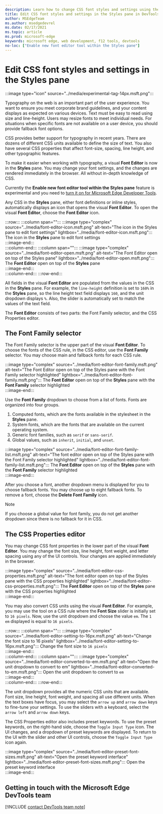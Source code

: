 ```yaml
---
description: Learn how to change CSS font styles and settings using the Styles pane in Microsoft Edge DevTools.
title: Edit CSS font styles and settings in the Styles pane in DevTools
author: MSEdgeTeam
ms.author: msedgedevrel
ms.date: 02/17/2021
ms.topic: article
ms.prod: microsoft-edge
keywords: microsoft edge, web development, f12 tools, devtools
no-loc: ["Enable new font editor tool within the Styles pane"]
---
```

# Edit CSS font styles and settings in the Styles pane  

:::image type="icon" source="../media/experimental-tag-14px.msft.png":::

Typography on the web is an important part of the user experience.  You want to ensure you meet corporate brand guidelines, and your content displays as expected on various devices.  Text must be easy to read using size and line-height.  Users may resize fonts to meet individual needs.  For situations when specific fonts are not available on a user device, you should provide fallback font options.  

CSS provides better support for typography in recent years.  There are dozens of different CSS units available to define the size of text.  You also have several CSS properties that affect font-size, spacing, line height, and other typographic features.  

To make it easier when working with typography, a visual **Font Editor** is now in the **Styles** pane.  You may change your font settings, and the changes are rendered immediately in the browser.  All without in-depth knowledge of CSS.  

Currently the **Enable new font editor tool within the Styles pane** feature is experimental and you need to [turn it on for Microsoft Edge Developer Tools][DevtoolsExperimentalFeaturesIndexTurnOnExperimentalFeatures].  

Any CSS in the **Styles** pane, either font definitions or inline styles, automatically displays an icon that opens the visual **Font Editor**.  To open the visual **Font Editor**, choose the **Font Editor** icon.  

:::row:::
   :::column span="":::
      :::image type="complex" source="../media/font-editor-icon.msft.png" alt-text="The icon in the Styles pane to edit font settings" lightbox="../media/font-editor-icon.msft.png":::
         The icon in the **Styles** pane to edit font settings  
      :::image-end:::  
   :::column-end:::
   :::column span="":::
      :::image type="complex" source="../media/font-editor-open.msft.png" alt-text="The Font Editor open on top of the Styles pane" lightbox="../media/font-editor-open.msft.png":::
         The **Font Editor** open on top of the **Styles** pane  
      :::image-end:::  
   :::column-end:::
:::row-end:::  

All fields in the visual **Font Editor** are populated from the values in the CSS in the **Styles** pane.  For example, the `line-height` definition is set to `160%` in the **Styles** pane, so the line height text field displays `160`, and the unit dropdown displays `%`.  Also, the slider is automatically set to match the values of the text field.  

The **Font Editor** consists of two parts:  the Font Family selector, and the CSS Properties editor.  

## The Font Family selector  

The Font Family selector is the upper part of the visual **Font Editor**.  To choose the fonts of the CSS rule, in the CSS editor, use the **Font Family** selector.  You may choose main and fallback fonts for each CSS rule.  

:::image type="complex" source="../media/font-editor-font-family.msft.png" alt-text="The Font Editor open on top of the Styles pane with the Font Family selector highlighted" lightbox="../media/font-editor-font-family.msft.png":::
   The **Font Editor** open on top of the **Styles** pane with the **Font Family** selector highlighted  
:::image-end:::  

Use the **Font Family** dropdown to choose from a list of fonts.  Fonts are organized into four groups.  

1.  Computed fonts, which are the fonts available in the stylesheet in the **Styles** pane.  
1.  System fonts, which are the fonts that are available on the current operating system.  
1.  Generic font families, such as `serif` or `sans-serif`.  
1.  Global values, such as `inherit`, `initial`, and `unset`.  
    
:::image type="complex" source="../media/font-editor-font-family-list.msft.png" alt-text="The font editor open on top of the Styles pane with the Font Family selector highlighted" lightbox="../media/font-editor-font-family-list.msft.png":::
   The **Font Editor** open on top of the **Styles** pane with the **Font Family** selector highlighted  
:::image-end:::  

After you choose a font, another dropdown menu is displayed for you to choose fallback fonts.  You may choose up to eight fallback fonts.  To remove a font, choose the **Delete Font Family** icon.  

<!--:::image type="complex" source="../media/font-editor-defining-fonts.msft.png" alt-text="The font editor with a defined list of fonts and fallback fonts" lightbox="../media/font-editor-defining-fonts.msft.png":::
   The **Font Editor** with a defined list of fonts and fallback fonts highlighted
:::image-end:::  -->

> [!NOTE]
> If you choose a global value for font family, you do not get another dropdown since there is no fallback for it in CSS.  

## The CSS Properties editor  

You may change CSS font properties in the lower part of the visual **Font Editor**.  You may change the font size, line height, font weight, and letter spacing using any of the UI controls.  Your changes are applied immediately in the browser.  

:::image type="complex" source="../media/font-editor-css-properties.msft.png" alt-text="The font editor open on top of the Styles pane with the CSS properties highlighted" lightbox="../media/font-editor-css-properties.msft.png":::
   The **Font Editor** open on top of the **Styles** pane with the CSS properties highlighted  
:::image-end:::  

You may also convert CSS units using the visual **Font Editor**.  For example, you may use the tool on a CSS rule where the **Font Size** slider is initially set to `16 pixels`.  Now, use the unit dropdown and choose the value `em`.  The `1 em` displayed is equal to `16 pixels`.  

:::row:::
   :::column span="":::
      :::image type="complex" source="../media/font-editor-setting-to-16px.msft.png" alt-text="Change the font size to 16 pixels" lightbox="../media/font-editor-setting-to-16px.msft.png":::
         Change the font size to `16 pixels`  
      :::image-end:::  
   :::column-end:::
   :::column span="":::
      :::image type="complex" source="../media/font-editor-converted-to-em.msft.png" alt-text="Open the unit dropdown to convert to em" lightbox="../media/font-editor-converted-to-em.msft.png":::
         Open the unit dropdown to convert to `em`  
      :::image-end:::  
   :::column-end:::
:::row-end:::  

The unit dropdown provides all the numeric CSS units that are available.  Font size, line height, font weight, and spacing all use different units.  When the text boxes have focus, you may select the `arrow up` and `arrow down` keys to fine-tune your settings.  To use the sliders with a keyboard, select the `arrow left` and `arrow down` keys.  

The CSS Properties editor also includes preset keywords.  To use the preset keywords, on the right-hand side, choose the `Toggle Input Type` icon.  The UI changes, and a dropdown of preset keywords are displayed.  To return to the UI with the slider and other UI controls, choose the `Toggle Input Type` icon again.  

:::image type="complex" source="../media/font-editor-preset-font-sizes.msft.png" alt-text="Open the preset keyword interface" lightbox="../media/font-editor-preset-font-sizes.msft.png":::
   Open the preset keyword interface  
:::image-end:::  

## Getting in touch with the Microsoft Edge DevTools team  

[!INCLUDE [contact DevTools team note](../includes/contact-devtools-team-note.md)]  

<!-- links -->  

[DevtoolsIndex]: ../index.md "Microsoft Edge (Chromium) Developer Tools | Microsoft Docs"  
[DevtoolsExperimentalFeaturesIndex]: ../experimental-features/index.md "Experimental features | Microsoft Docs"  
[DevtoolsExperimentalFeaturesIndexTurnOnExperimentalFeatures]: ../experimental-features/index.md#turn-on-experimental-features "Turn on experimental features - Experimental features | Microsoft Docs"  
